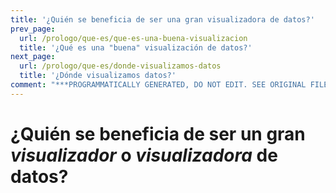 ```yaml
---
title: '¿Quién se beneficia de ser una gran visualizadora de datos?'
prev_page:
  url: /prologo/que-es/que-es-una-buena-visualizacion
  title: '¿Qué es una "buena" visualización de datos?'
next_page:
  url: /prologo/que-es/donde-visualizamos-datos
  title: '¿Dónde visualizamos datos?'
comment: "***PROGRAMMATICALLY GENERATED, DO NOT EDIT. SEE ORIGINAL FILES IN /content***"
---
```

# ¿Quién se beneficia de ser un gran *visualizador* o *visualizadora* de datos?